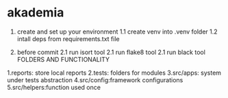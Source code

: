 # akademia

1. create and set up your environment
 1.1 create venv into .venv folder
 1.2 intall deps from requirements.txt file

2. before commit 
 2.1 run isort tool
 2.1 run flake8 tool
 2.1 run black tool
FOLDERS AND FUNCTIONALITY

1.reports: store local reports
2.tests: folders for modules
3.src/apps: system under tests abstraction
4.src/config:framework configurations
5.src/helpers:function used once 